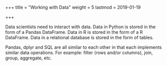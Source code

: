 +++
title = "Working with Data"
weight = 5
lastmod = 2019-01-19

+++

Data scientists need to interact with data.  Data in Python is stored in the form of a Pandas DataFrame.  Data in R is stored in the form of a R DataFrame.  Data in a relational database is stored in the form of tables.

Pandas, dplyr and SQL are all similar to each other in that each implements similar data operations.  For example: filter (rows and/or columns), join, group, aggregate, etc.